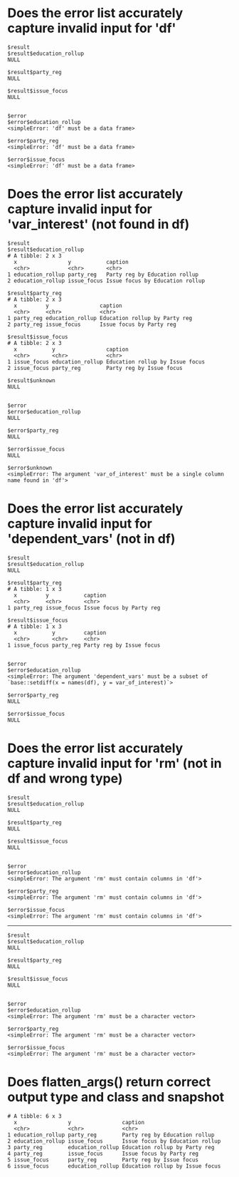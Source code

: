 # Does the error list accurately capture invalid input for 'df'

    $result
    $result$education_rollup
    NULL
    
    $result$party_reg
    NULL
    
    $result$issue_focus
    NULL
    
    
    $error
    $error$education_rollup
    <simpleError: 'df' must be a data frame>
    
    $error$party_reg
    <simpleError: 'df' must be a data frame>
    
    $error$issue_focus
    <simpleError: 'df' must be a data frame>
    
    

# Does the error list accurately capture invalid input for 'var_interest' (not found in df)

    $result
    $result$education_rollup
    # A tibble: 2 x 3
      x                y           caption                        
      <chr>            <chr>       <chr>                          
    1 education_rollup party_reg   Party reg by Education rollup  
    2 education_rollup issue_focus Issue focus by Education rollup
    
    $result$party_reg
    # A tibble: 2 x 3
      x         y                caption                      
      <chr>     <chr>            <chr>                        
    1 party_reg education_rollup Education rollup by Party reg
    2 party_reg issue_focus      Issue focus by Party reg     
    
    $result$issue_focus
    # A tibble: 2 x 3
      x           y                caption                        
      <chr>       <chr>            <chr>                          
    1 issue_focus education_rollup Education rollup by Issue focus
    2 issue_focus party_reg        Party reg by Issue focus       
    
    $result$unknown
    NULL
    
    
    $error
    $error$education_rollup
    NULL
    
    $error$party_reg
    NULL
    
    $error$issue_focus
    NULL
    
    $error$unknown
    <simpleError: The argument 'var_of_interest' must be a single column name found in 'df'>
    
    

# Does the error list accurately capture invalid input for 'dependent_vars' (not in df)

    $result
    $result$education_rollup
    NULL
    
    $result$party_reg
    # A tibble: 1 x 3
      x         y           caption                 
      <chr>     <chr>       <chr>                   
    1 party_reg issue_focus Issue focus by Party reg
    
    $result$issue_focus
    # A tibble: 1 x 3
      x           y         caption                 
      <chr>       <chr>     <chr>                   
    1 issue_focus party_reg Party reg by Issue focus
    
    
    $error
    $error$education_rollup
    <simpleError: The argument 'dependent_vars' must be a subset of `base::setdiff(x = names(df), y = var_of_interest)`>
    
    $error$party_reg
    NULL
    
    $error$issue_focus
    NULL
    
    

# Does the error list accurately capture invalid input for 'rm' (not in df and wrong type)

    $result
    $result$education_rollup
    NULL
    
    $result$party_reg
    NULL
    
    $result$issue_focus
    NULL
    
    
    $error
    $error$education_rollup
    <simpleError: The argument 'rm' must contain columns in 'df'>
    
    $error$party_reg
    <simpleError: The argument 'rm' must contain columns in 'df'>
    
    $error$issue_focus
    <simpleError: The argument 'rm' must contain columns in 'df'>
    
    

---

    $result
    $result$education_rollup
    NULL
    
    $result$party_reg
    NULL
    
    $result$issue_focus
    NULL
    
    
    $error
    $error$education_rollup
    <simpleError: The argument 'rm' must be a character vector>
    
    $error$party_reg
    <simpleError: The argument 'rm' must be a character vector>
    
    $error$issue_focus
    <simpleError: The argument 'rm' must be a character vector>
    
    

# Does flatten_args() return correct output type and class and snapshot

    # A tibble: 6 x 3
      x                y                caption                        
      <chr>            <chr>            <chr>                          
    1 education_rollup party_reg        Party reg by Education rollup  
    2 education_rollup issue_focus      Issue focus by Education rollup
    3 party_reg        education_rollup Education rollup by Party reg  
    4 party_reg        issue_focus      Issue focus by Party reg       
    5 issue_focus      party_reg        Party reg by Issue focus       
    6 issue_focus      education_rollup Education rollup by Issue focus

